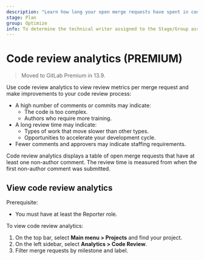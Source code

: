 ```yaml
---
description: "Learn how long your open merge requests have spent in code review, and what distinguishes the longest-running." # Up to ~200 chars long. They will be displayed in Google Search snippets. It may help to write the page intro first, and then reuse it here.
stage: Plan
group: Optimize
info: To determine the technical writer assigned to the Stage/Group associated with this page, see https://about.gitlab.com/handbook/product/ux/technical-writing/#assignments
---
```



# Code review analytics **(PREMIUM)**

> Moved to GitLab Premium in 13.9.

Use code review analytics to view review metrics per merge request and
make improvements to your code review process:

- A high number of comments or commits may indicate:
  - The code is too complex.
  - Authors who require more training.
- A long review time may indicate:
  - Types of work that move slower than other types.
  - Opportunities to accelerate your development cycle.
- Fewer comments and approvers may indicate staffing requirements.

Code review analytics displays a table of open merge requests that have at least one non-author comment.
The review time is measured from when the first non-author comment was submitted.

## View code review analytics

Prerequisite:

- You must have at least the Reporter role.

To view code review analytics:

1. On the top bar, select **Main menu > Projects** and find your project.
1. On the left sidebar, select **Analytics > Code Review**.
1. Filter merge requests by milestone and label.

